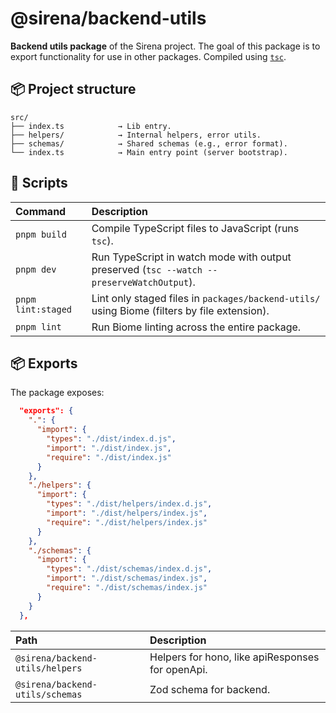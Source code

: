 # @sirena/backend-utils

**Backend utils package** of the Sirena project.
The goal of this package is to export functionality for use in other packages.
Compiled using [`tsc`](https://github.com/microsoft/TypeScript).

## 📦 Project structure

```plaintext
src/
├── index.ts            → Lib entry.
├── helpers/            → Internal helpers, error utils.
├── schemas/            → Shared schemas (e.g., error format).
└── index.ts            → Main entry point (server bootstrap).
```

## 🚀 Scripts

| Command                | Description                                                                                              |
| :--------------------- | :------------------------------------------------------------------------------------------------------- |
| `pnpm build`           | Compile TypeScript files to JavaScript (runs `tsc`).                                                     |
| `pnpm dev`             | Run TypeScript in watch mode with output preserved (`tsc --watch --preserveWatchOutput`).                |
| `pnpm lint:staged`     | Lint only staged files in `packages/backend-utils/` using Biome (filters by file extension).             |
| `pnpm lint`            | Run Biome linting across the entire package.                                                             |

## 📦 Exports

The package exposes:

```json
  "exports": {
    ".": {
      "import": {
        "types": "./dist/index.d.js",
        "import": "./dist/index.js",
        "require": "./dist/index.js"
      }
    },
    "./helpers": {
      "import": {
        "types": "./dist/helpers/index.d.js",
        "import": "./dist/helpers/index.js",
        "require": "./dist/helpers/index.js"
      }
    },
    "./schemas": {
      "import": {
        "types": "./dist/schemas/index.d.js",
        "import": "./dist/schemas/index.js",
        "require": "./dist/schemas/index.js"
      }
    }
  },
```

| Path | Description |
|:--|:--|
| `@sirena/backend-utils/helpers` | Helpers for hono, like apiResponses for openApi. |
| `@sirena/backend-utils/schemas` | Zod schema for backend. |
